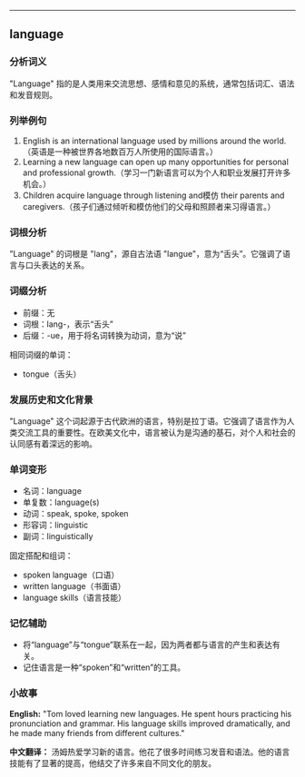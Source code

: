 
---------------
## language
### 分析词义
"Language" 指的是人类用来交流思想、感情和意见的系统，通常包括词汇、语法和发音规则。

### 列举例句
1. English is an international language used by millions around the world.（英语是一种被世界各地数百万人所使用的国际语言。）
2. Learning a new language can open up many opportunities for personal and professional growth.（学习一门新语言可以为个人和职业发展打开许多机会。）
3. Children acquire language through listening and模仿 their parents and caregivers.（孩子们通过倾听和模仿他们的父母和照顾者来习得语言。）

### 词根分析
"Language" 的词根是 "lang"，源自古法语 "langue"，意为“舌头”。它强调了语言与口头表达的关系。

### 词缀分析
- 前缀：无
- 词根：lang-，表示“舌头”
- 后缀：-ue，用于将名词转换为动词，意为“说”

相同词缀的单词：
- tongue（舌头）

### 发展历史和文化背景
"Language" 这个词起源于古代欧洲的语言，特别是拉丁语。它强调了语言作为人类交流工具的重要性。在欧美文化中，语言被认为是沟通的基石，对个人和社会的认同感有着深远的影响。

### 单词变形
- 名词：language
- 单复数：language(s)
- 动词：speak, spoke, spoken
- 形容词：linguistic
- 副词：linguistically

固定搭配和组词：
- spoken language（口语）
- written language（书面语）
- language skills（语言技能）

### 记忆辅助
- 将“language”与“tongue”联系在一起，因为两者都与语言的产生和表达有关。
- 记住语言是一种“spoken”和“written”的工具。

### 小故事
**English:**
"Tom loved learning new languages. He spent hours practicing his pronunciation and grammar. His language skills improved dramatically, and he made many friends from different cultures."

**中文翻译：**
汤姆热爱学习新的语言。他花了很多时间练习发音和语法。他的语言技能有了显著的提高，他结交了许多来自不同文化的朋友。

